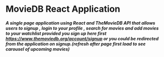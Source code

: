 <h1>MovieDB React Application</h1>
<h5>A single page application using React and TheMovieDB API that allows users to signup , login to your profile , search for movies and add movies to your watchlist provided you sign up here first <a href="https://www.themoviedb.org/account/signup"/>https://www.themoviedb.org/account/signup</a> or you could be redirected from the application on signup.<i>(refresh after page first load to see carousel of upcoming movies)</i></h5>
